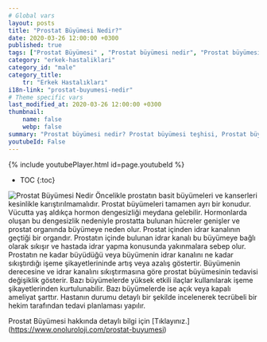```yaml
---
# Global vars
layout: posts
title: "Prostat Büyümesi Nedir?"
date: 2020-03-26 12:00:00 +0300
published: true
tags: ["Prostat Büyümesi" , "Prostat büyümesi nedir", "Prostat büyümesi teşhisi", " Prostat büyümesi belirtileri", "Prostat büyümesi tedavisi", "Prostat büyümesi Ameliyatı", "Prostat büyümesi ameliyatı ne zaman olunur", " Prostat büyümesi ilaç tedavisi", "Prostat büyümesi şikayetleri", "Prostat neden büyür", "Prostat büyümesi kansere dönüşür mü", "prostat büyümesi açık ameliyatı" , "prostat büyümesi kapalı ameliyatı"]
category: "erkek-hastaliklari"
category_id: "male"
category_title:
    tr: "Erkek Hastalıkları"
i18n-link: "prostat-buyumesi-nedir"
# Theme specific vars
last_modified_at: 2020-03-26 12:00:00 +0300
thumbnail:
    name: false
    webp: false
summary: "Prostat büyümesi nedir? Prostat büyümesi teşhisi, Prostat büyümesi belirtileri, Prostat büyümesi tedavisi, Prostat büyümesi Ameliyatı, Prostat büyümesi ameliyatı ne zaman olunur? Prostat büyümesi ilaç tedavisi, Prostat büyümesi şikayetleri, Prostat neden büyür? , Prostat büyümesi kansere dönüşür mü? , Prostat büyümesi açık ameliyatı , Prostat büyümesi kapalı ameliyatı "
youtubeId: False
---
```

{% include youtubePlayer.html id=page.youtubeId %}

* TOC
{:toc}

![Prostat Büyümesi Nedir](/assets/img/Prostatbuyumesinedir.jpeg)
Öncelikle prostatın basit büyümeleri ve kanserleri kesinlikle karıştırılmamalıdır. Prostat büyümeleri tamamen ayrı bir konudur. Vücutta yaş aldıkça hormon dengesizliği meydana gelebilir. Hormonlarda oluşan bu dengesizlik nedeniyle prostatta bulunan hücreler genişler ve prostat organında büyümeye neden olur. Prostat içinden idrar kanalının geçtiği bir organdır. Prostatın içinde bulunan idrar kanalı bu büyümeye bağlı olarak sıkışır ve hastada idrar yapma konusunda yakınmalara sebep olur. Prostatın ne kadar büyüdüğü veya büyümenin idrar kanalını ne kadar sıkıştırdığı işeme şikayetlerininde artış veya azalış göstertir. Büyümenin derecesine ve idrar kanalını sıkıştırmasına göre prostat büyümesinin tedavisi değişiklik gösterir. Bazı büyümelerde yüksek etkili ilaçlar kullanılarak işeme şikayetlerinden kurtulunabilir. Bazı büyümelerde ise açık veya kapalı ameliyat şarttır. Hastanın durumu detaylı bir şekilde incelenerek tecrübeli bir hekim tarafından tedavi planlaması yapılır.


Prostat Büyümesi hakkında detaylı bilgi için [Tıklayınız.] (https://www.onoluroloji.com/prostat-buyumesi)
